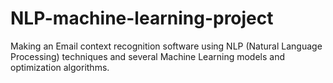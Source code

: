 # NLP-machine-learning-project
Making an Email context recognition software using NLP (Natural Language Processing) techniques and several Machine Learning models and optimization algorithms. 
